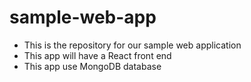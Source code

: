 # sample-web-app
* This is the repository for our sample web application
* This app will have a React front end
* This app use MongoDB database